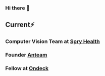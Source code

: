 ### Hi there 👋

<!--
**aryxns/aryxns** is a ✨ _special_ ✨ repository because its `README.md` (this file) appears on your GitHub profile.

Here are some ideas to get you started:

- 🔭 I’m currently working on ...
- 🌱 I’m currently learning ...
- 👯 I’m looking to collaborate on ...
- 🤔 I’m looking for help with ...
- 💬 Ask me about ...
- 📫 How to reach me: ...
- 😄 Pronouns: ...
- ⚡ Fun fact: ...
-->

## Current⚡
### Computer Vision Team at [Spry Health](https://example.com)
### Founder [Anteam](anteam.ml)
### Fellow at [Ondeck](beondeck.com)
